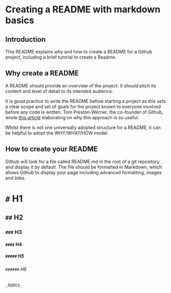 # Creating a README with markdown basics

## Introduction

This README explains why and how to create a README for a Github project, including a brief tutorial to create a Readme.

## Why create a README

A README should provide an overview of the project. It should pitch its content and level of detail to its intended audience.

It is good practice to write the README before starting a project as this sets a clear scope and set of goals for the project known to everyone involved before any code is written. Tom Preston-Werner, the co-founder of Github, wrote [this article](http://tom.preston-werner.com/2010/08/23/readme-driven-development.html) elaborating on why this approach is so useful.

Whilst there is not one universally adopted structure for a README, it can be helpful to adopt the WHY/WHAT/HOW model.

## How to create your README

Github will look for a file called README.md in the root of a git repository and display it by default. The file should be formatted in Markdown, which allows Github to display your page including advanced formatting, images and links.




# ``#``           H1
## ``##``         H2
### ``###``       H3
#### ``####``     H4
##### ``#####``   H5
###### ``######`` H6

``_``_italics_``_``
